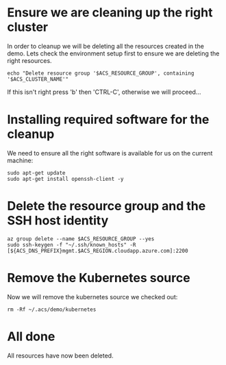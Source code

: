 # Ensure we are cleaning up the right cluster

In order to cleanup we will be deleting all the resources created in
the demo. Lets check the environment setup first to ensure we are
deleting the right resources.

```
echo "Delete resource group '$ACS_RESOURCE_GROUP', containing '$ACS_CLUSTER_NAME'"
```

If this isn't right press 'b' then 'CTRL-C', otherwise we will proceed...

# Installing required software for the cleanup

We need to ensure all the right software is available for us on the
current machine:

```
sudo apt-get update
sudo apt-get install openssh-client -y
```

# Delete the resource group and the SSH host identity

```
az group delete --name $ACS_RESOURCE_GROUP --yes
sudo ssh-keygen -f "~/.ssh/known_hosts" -R [${ACS_DNS_PREFIX}mgmt.$ACS_REGION.cloudapp.azure.com]:2200
```

# Remove the Kubernetes source

Now we will remove the kubernetes source we checked out:

```
rm -Rf ~/.acs/demo/kubernetes
```

# All done

All resources have now been deleted.


